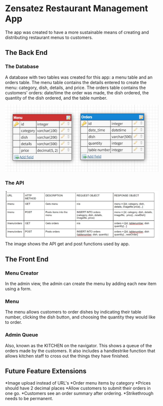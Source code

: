 # Zensatez Restaurant Management App

The app was created to have a more sustainable means of creating and distributing restaurant menus to customers. 

## The Back End

### The Database

A database with two tables was created for this app: a menu table and an orders table.
The menu table contains the details entered to create the menu: category, dish, details, and price.
The  orders table contains the customers' orders: date/time the order was made, the dish ordered, the quantity of the dish ordered, and the table number.

![databaseSchematic](./images/DatabseSchematic.jpg)

### The API
![api](./images/API.jpg)
The image shows the API get and post functions used by app.

## The Front End

### Menu Creator
In the admin view, the admin can create the menu by adding each new item using a form.

### Menu 
The menu allows customers to order dishes by indicating their table number, clicking the dish button, and choosing the quantity they would like to order.

### Admin Queue
Also, known as the KITCHEN on the navigator. This shows a queue of the orders made by the customers. It also includes a handlestrike function that allows kitchen staff to cross out the things they have finished. 

## Future Feature Extensions

*Image upload instead of URL's
*Order menu items by category
*Prices should have 2 decimal places
*Allow customers to submit their orders in one go.
*Customers see an order summary after ordering.
*Strikethrough needs to be permanent.